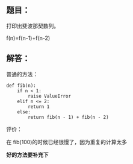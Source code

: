 


## 题目：


打印出斐波那契数列。

f(n)=f(n-1)+f(n-2)


## 解答：


普通的方法：


    def fib(n):
        if n < 1:
            raise ValueError
        elif n <= 2:
            return 1
        else:
            return fib(n - 1) + fib(n - 2)


评价：

在 fib(100)的时候已经很慢了，因为重复的计算太多

**好的方法要补充下**

